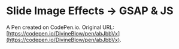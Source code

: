 # Slide Image Effects -> GSAP & JS

A Pen created on CodePen.io. Original URL: [https://codepen.io/DivineBlow/pen/abJbbVx](https://codepen.io/DivineBlow/pen/abJbbVx).



